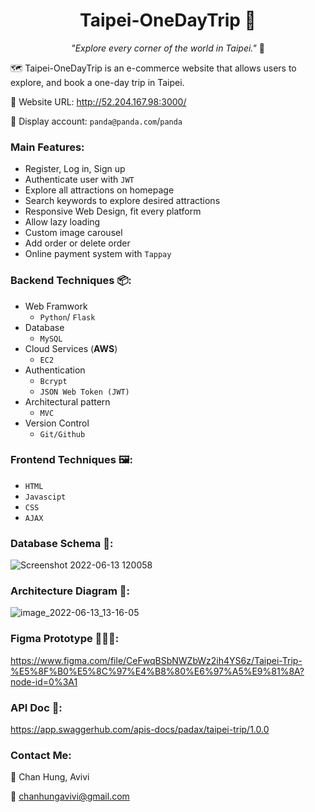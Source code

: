 <h1 align="center"> Taipei-OneDayTrip 🧋</h1>

<p align="center"> <i>"Explore every corner of the world in Taipei."</i> 🧭</p>

🗺️ Taipei-OneDayTrip is an e-commerce website that allows users to explore, and book a one-day trip in Taipei.

🔗 Website URL: http://52.204.167.98:3000/

🤖 Display account: `panda@panda.com`/`panda`

### Main Features:

- Register, Log in, Sign up
- Authenticate user with `JWT`
- Explore all attractions on homepage
- Search keywords to explore desired attractions
- Responsive Web Design, fit every platform
- Allow lazy loading
- Custom image carousel
- Add order or delete order
- Online payment system with `Tappay`

### Backend Techniques 📦:

- Web Framwork
  - `Python`/ `Flask`
- Database
  - `MySQL`
- Cloud Services (**AWS**)
  - `EC2`
- Authentication
  - `Bcrypt`
  - `JSON Web Token (JWT)`
- Architectural pattern
  - `MVC`
- Version Control
  - `Git/Github`

### Frontend Techniques 🖼️:

- `HTML`
- `Javascipt`
- `CSS`
- `AJAX`

### Database Schema 💾:

![Screenshot 2022-06-13 120058](https://user-images.githubusercontent.com/95410966/173277549-fc5de6de-2c92-4ffe-8bb0-c8088ddcb541.png)

### Architecture Diagram 🏰:

![image_2022-06-13_13-16-05](https://user-images.githubusercontent.com/95410966/173284630-57d7a10b-1d95-4314-83d5-e8c271301ce9.png)

### Figma Prototype 👩🏻‍🎨:

https://www.figma.com/file/CeFwqBSbNWZbWz2ih4YS6z/Taipei-Trip-%E5%8F%B0%E5%8C%97%E4%B8%80%E6%97%A5%E9%81%8A?node-id=0%3A1

### API Doc 📃:

https://app.swaggerhub.com/apis-docs/padax/taipei-trip/1.0.0

### Contact Me:

🐻 Chan Hung, Avivi

📩 chanhungavivi@gmail.com
